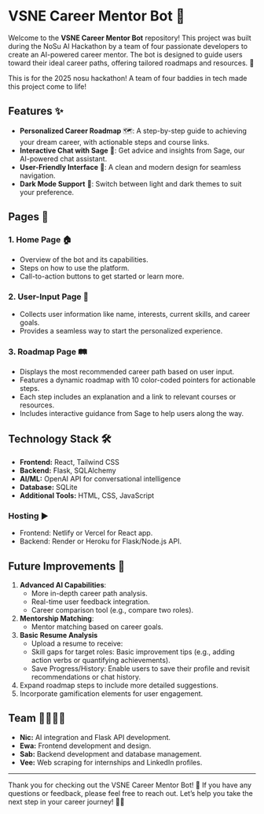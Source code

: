 # VSNE Career Mentor Bot 🚀

Welcome to the **VSNE Career Mentor Bot** repository! This project was built during the NoSu AI Hackathon by a team of four passionate developers to create an AI-powered career mentor. The bot is designed to guide users toward their ideal career paths, offering tailored roadmaps and resources. 🌟

This is for the 2025 nosu hackathon! A team of four baddies in tech made this project come to life!

## Features ✨
- **Personalized Career Roadmap** 🗺️: A step-by-step guide to achieving your dream career, with actionable steps and course links.
- **Interactive Chat with Sage** 💬: Get advice and insights from Sage, our AI-powered chat assistant.
- **User-Friendly Interface** 🎨: A clean and modern design for seamless navigation.
- **Dark Mode Support** 🌙: Switch between light and dark themes to suit your preference.

## Pages 📄
### 1. Home Page 🏠
- Overview of the bot and its capabilities.
- Steps on how to use the platform.
- Call-to-action buttons to get started or learn more.

### 2. User-Input Page 📝
- Collects user information like name, interests, current skills, and career goals.
- Provides a seamless way to start the personalized experience.

### 3. Roadmap Page 🛤️
- Displays the most recommended career path based on user input.
- Features a dynamic roadmap with 10 color-coded pointers for actionable steps.
- Each step includes an explanation and a link to relevant courses or resources.
- Includes interactive guidance from Sage to help users along the way.

## Technology Stack 🛠️
- **Frontend:** React, Tailwind CSS
- **Backend:** Flask, SQLAlchemy
- **AI/ML:** OpenAI API for conversational intelligence
- **Database:** SQLite
- **Additional Tools:** HTML, CSS, JavaScript

### **Hosting** ▶️
- Frontend: Netlify or Vercel for React app.
- Backend: Render or Heroku for Flask/Node.js API.

## Future Improvements 🚧
1. **Advanced AI Capabilities**:
   - More in-depth career path analysis.
   - Real-time user feedback integration.
   - Career comparison tool (e.g., compare two roles).
2. **Mentorship Matching**:
   - Mentor matching based on career goals.
3. **Basic Resume Analysis** 
   - Upload a resume to receive:
   - Skill gaps for target roles: Basic improvement tips (e.g., adding action verbs or quantifying achievements).
   - Save Progress/History: Enable users to save their profile and revisit recommendations or chat history.
4. Expand roadmap steps to include more detailed suggestions.
5. Incorporate gamification elements for user engagement.

## Team 👩‍💻👨‍💻
- **Nic:** AI integration and Flask API development.
- **Ewa:** Frontend development and design.
- **Sab:** Backend development and database management.
- **Vee:** Web scraping for internships and LinkedIn profiles.

---

Thank you for checking out the VSNE Career Mentor Bot! 🌈 If you have any questions or feedback, please feel free to reach out. Let’s help you take the next step in your career journey! 💼✨
